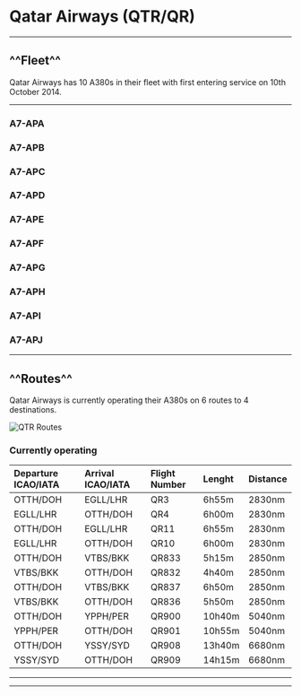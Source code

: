 # Qatar Airways (QTR/QR)

---

## ^^Fleet^^
Qatar Airways has 10 A380s in their fleet with first entering service on 10th October 2014.

---

### A7-APA
### A7-APB
### A7-APC
### A7-APD
### A7-APE
### A7-APF
### A7-APG
### A7-APH
### A7-API
### A7-APJ


---

## ^^Routes^^
Qatar Airways is currently operating their A380s on 6 routes to 4 destinations.

![QTR Routes](../../../fbw-a38nx/assets/routes/qtrroutes.jpg "QTR Routes")

### **Currently operating**
| Departure ICAO/IATA | Arrival ICAO/IATA | Flight Number | Lenght | Distance |
|:--------|:--------|:------|:------|:-----|
| OTTH/DOH | EGLL/LHR | QR3 | 6h55m | 2830nm |
| EGLL/LHR | OTTH/DOH | QR4 | 6h00m | 2830nm |
| OTTH/DOH | EGLL/LHR | QR11 | 6h55m | 2830nm |
| EGLL/LHR | OTTH/DOH | QR10 | 6h00m | 2830nm |
| OTTH/DOH | VTBS/BKK | QR833 | 5h15m | 2850nm |
| VTBS/BKK | OTTH/DOH | QR832 | 4h40m | 2850nm |
| OTTH/DOH | VTBS/BKK | QR837 | 6h50m | 2850nm |
| VTBS/BKK | OTTH/DOH | QR836 | 5h50m | 2850nm |
| OTTH/DOH | YPPH/PER | QR900 | 10h40m | 5040nm |
| YPPH/PER | OTTH/DOH | QR901 | 10h55m | 5040nm |
| OTTH/DOH | YSSY/SYD | QR908 | 13h40m | 6680nm |
| YSSY/SYD | OTTH/DOH | QR909 | 14h15m | 6680nm |

---
---
